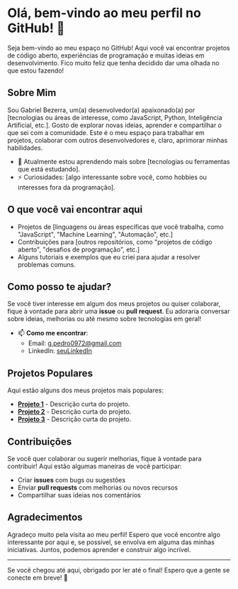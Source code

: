 # Olá, bem-vindo ao meu perfil no GitHub! 👋

Seja bem-vindo ao meu espaço no GitHub! Aqui você vai encontrar projetos de código aberto, experiências de programação e muitas ideias em desenvolvimento. Fico muito feliz que tenha decidido dar uma olhada no que estou fazendo!

## Sobre Mim

Sou Gabriel Bezerra, um(a) desenvolvedor(a) apaixonado(a) por [tecnologias ou áreas de interesse, como JavaScript, Python, Inteligência Artificial, etc.]. Gosto de explorar novas ideias, aprender e compartilhar o que sei com a comunidade. Este é o meu espaço para trabalhar em projetos, colaborar com outros desenvolvedores e, claro, aprimorar minhas habilidades.

- 🌱 Atualmente estou aprendendo mais sobre [tecnologias ou ferramentas que está estudando].
- ⚡ Curiosidades: [algo interessante sobre você, como hobbies ou interesses fora da programação].

## O que você vai encontrar aqui

- Projetos de [linguagens ou áreas específicas que você trabalha, como "JavaScript", "Machine Learning", "Automação", etc.]
- Contribuições para [outros repositórios, como "projetos de código aberto", "desafios de programação", etc.]
- Alguns tutoriais e exemplos que eu criei para ajudar a resolver problemas comuns.

## Como posso te ajudar?

Se você tiver interesse em algum dos meus projetos ou quiser colaborar, fique à vontade para abrir uma **issue** ou **pull request**. Eu adoraria conversar sobre ideias, melhorias ou até mesmo sobre tecnologias em geral!

- 📫 **Como me encontrar**:
  - Email: [g.pedro0972@gmail.com](mailto:seu.email@example.com)
  - LinkedIn: [seuLinkedIn](https://linkedin.com/in/seuLinkedIn)

## Projetos Populares

Aqui estão alguns dos meus projetos mais populares:

- [**Projeto 1**](link-do-repositorio) - Descrição curta do projeto.
- [**Projeto 2**](link-do-repositorio) - Descrição curta do projeto.
- [**Projeto 3**](link-do-repositorio) - Descrição curta do projeto.

## Contribuições

Se você quer colaborar ou sugerir melhorias, fique à vontade para contribuir! Aqui estão algumas maneiras de você participar:

- Criar **issues** com bugs ou sugestões
- Enviar **pull requests** com melhorias ou novos recursos
- Compartilhar suas ideias nos comentários

## Agradecimentos

Agradeço muito pela visita ao meu perfil! Espero que você encontre algo interessante por aqui e, se possível, se envolva em alguma das minhas iniciativas. Juntos, podemos aprender e construir algo incrível.

---

Se você chegou até aqui, obrigado por ler até o final! Espero que a gente se conecte em breve! 🚀
